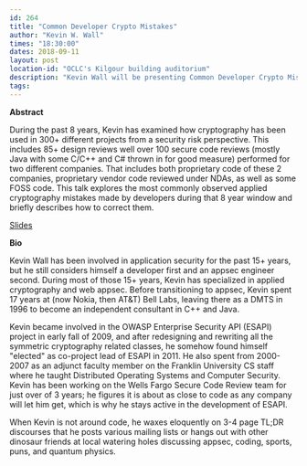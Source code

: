 ```yaml
---
id: 264
title: "Common Developer Crypto Mistakes"
author: "Kevin W. Wall"
times: "18:30:00"
dates: 2018-09-11
layout: post
location-id: "OCLC's Kilgour building auditorium"  
description: "Kevin Wall will be presenting Common Developer Crypto Mistakes."
tags: 
---
```

**Abstract**

During the past 8 years, Kevin has examined how cryptography has been used in 300+ different projects from a security risk perspective. This includes 85+ design reviews well over 100 secure code reviews (mostly Java with some C/C++ and C# thrown in for good measure) performed for two different companies. That includes both proprietary code of these 2 companies, proprietary vendor code reviewed under NDAs, as well as some FOSS code. This talk explores the most commonly observed applied cryptography mistakes made by developers during that 8 year window and briefly describes how to correct them.

[Slides](https://github.com/kwwall/presentations/blob/master/kwwall-cojug-2018-09-11.pptx)

**Bio**

Kevin Wall has been involved in application security for the past 15+ years, but he still considers himself a developer first and an appsec engineer second.  During most of those 15+ years, Kevin has specialized in applied cryptography and web appsec. Before transitioning to appsec, Kevin spent 17 years at (now Nokia, then AT&T) Bell Labs, leaving there as a DMTS in 1996 to become an independent consultant in C++ and Java.

Kevin became involved in the OWASP Enterprise Security API (ESAPI) project in early fall of 2009, and after redesigning and rewriting all the symmetric cryptography related classes, he somehow found himself "elected" as co-project lead of ESAPI in 2011. He also spent from 2000-2007 as an adjunct faculty member on the Franklin University CS staff where he taught Distributed Operating Systems and Computer Security. Kevin has been working on the Wells Fargo Secure Code Review team for just over of 3 years; he figures it is about as close to code as any company will let him get, which is why he stays active in the development of ESAPI.

When Kevin is not around code, he waxes eloquently on 3-4 page TL;DR discourses that he posts various mailing lists or hangs out with other dinosaur friends at local watering holes discussing appsec, coding, sports, puns, and quantum physics.
